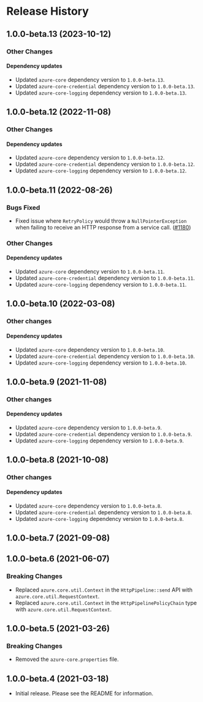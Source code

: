 # Release History

## 1.0.0-beta.13 (2023-10-12)

### Other Changes

#### Dependency updates
- Updated `azure-core` dependency version to `1.0.0-beta.13`.
- Updated `azure-core-credential` dependency version to `1.0.0-beta.13`.
- Updated `azure-core-logging` dependency version to `1.0.0-beta.13`.

## 1.0.0-beta.12 (2022-11-08)

### Other Changes

#### Dependency updates
- Updated `azure-core` dependency version to `1.0.0-beta.12`.
- Updated `azure-core-credential` dependency version to `1.0.0-beta.12`.
- Updated `azure-core-logging` dependency version to `1.0.0-beta.12`.

## 1.0.0-beta.11 (2022-08-26)

### Bugs Fixed
- Fixed issue where `RetryPolicy` would throw a `NullPointerException` when failing to receive an HTTP response from a service call. ([#1180](https://github.com/Azure/azure-sdk-for-android/pull/1180)) 

### Other Changes

#### Dependency updates
- Updated `azure-core` dependency version to `1.0.0-beta.11`.
- Updated `azure-core-credential` dependency version to `1.0.0-beta.11`.
- Updated `azure-core-logging` dependency version to `1.0.0-beta.11`.

## 1.0.0-beta.10 (2022-03-08)

### Other changes

#### Dependency updates
- Updated `azure-core` dependency version to `1.0.0-beta.10`.
- Updated `azure-core-credential` dependency version to `1.0.0-beta.10`.
- Updated `azure-core-logging` dependency version to `1.0.0-beta.10`.

## 1.0.0-beta.9 (2021-11-08)

### Other changes

#### Dependency updates
- Updated `azure-core` dependency version to `1.0.0-beta.9`.
- Updated `azure-core-credential` dependency version to `1.0.0-beta.9`.
- Updated `azure-core-logging` dependency version to `1.0.0-beta.9`.

## 1.0.0-beta.8 (2021-10-08)

### Other changes

#### Dependency updates
- Updated `azure-core` dependency version to `1.0.0-beta.8`.
- Updated `azure-core-credential` dependency version to `1.0.0-beta.8`.
- Updated `azure-core-logging` dependency version to `1.0.0-beta.8`.

## 1.0.0-beta.7 (2021-09-08)

## 1.0.0-beta.6 (2021-06-07)

### Breaking Changes

- Replaced `azure.core.util.Context` in the `HttpPipeline::send` API with `azure.core.util.RequestContext`.
- Replaced `azure.core.util.Context` in the `HttpPipelinePolicyChain` type with `azure.core.util.RequestContext`.

## 1.0.0-beta.5 (2021-03-26)

### Breaking Changes

- Removed the `azure-core.properties` file.

## 1.0.0-beta.4 (2021-03-18)

- Initial release. Please see the README for information.
